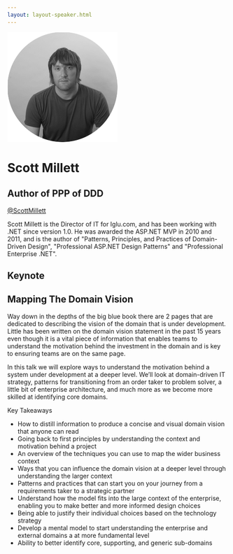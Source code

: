 ```yaml
---
layout: layout-speaker.html
---
```

<div class="container section featured-speaker">
  <div class="row">
    <div class="col-xs-12 col-sm-2 img-container">
      <img class="speaker-page-img" src="../img/speakers/Scott-Millett-ON.png">
    </div>
    <div class="col-xs-12 col-sm-10 copy-container">
        <h1 class="speaker-header">Scott Millett</h1>
        <h2 class="speaker-subtitle">Author of PPP of DDD</h2>
        <p class="copy"><a class="speaker-handle" href="https://twitter.com/ScottMillett" target="_blank">@ScottMillett</a></p>
        <p class="copy">Scott Millett is the Director of IT for Iglu.com, and has been working with .NET since version 1.0. He was awarded the ASP.NET MVP in 2010 and 2011, and is the author of "Patterns, Principles, and Practices of Domain-Driven Design", "Professional ASP.NET Design Patterns" and "Professional Enterprise .NET".</p>
        <h2 class="speaker-subheader">Keynote</h2>
        <h2 class="speaker-subheader gold">Mapping The Domain Vision</h2>
        <p class="copy">Way down in the depths of the big blue book there are 2 pages that are dedicated to describing the vision of the domain that is under development. Little has been written on the domain vision statement in the past 15 years even though it is a vital piece of information that enables teams to understand the motivation behind the investment in the domain and is key to ensuring teams are on the same page.</p>
        <p class="copy">In this talk we will explore ways to understand the motivation behind a system under development at a deeper level. We’ll look at domain-driven IT strategy, patterns for transitioning from an order taker to problem solver, a little bit of enterprise architecture, and much more as we become more skilled at identifying core domains.</p>
        <p class="copy">Key Takeaways</p>
        <ul class="copy-list">
            <li>How to distill information to produce a concise and visual domain vision that anyone can read</li>
            <li>Going back to first principles by understanding the context and motivation behind a project</li>
            <li>An overview of the techniques you can use to map the wider business context</li>
            <li>Ways that you can influence the domain vision at a deeper level through understanding the larger context</li>
            <li>Patterns and practices that can start you on your journey from a requirements taker to a strategic partner</li>
            <li>Understand how the model fits into the large context of the enterprise, enabling you to make better and more informed design choices</li>
            <li>Being able to justify their individual choices based on the technology strategy</li>
            <li>Develop a mental model to start understanding the enterprise and external domains a at more fundamental level</li>
            <li>Ability to better identify core, supporting, and generic sub-domains</li>
        </ul>
    </div>
  </div>
</div>